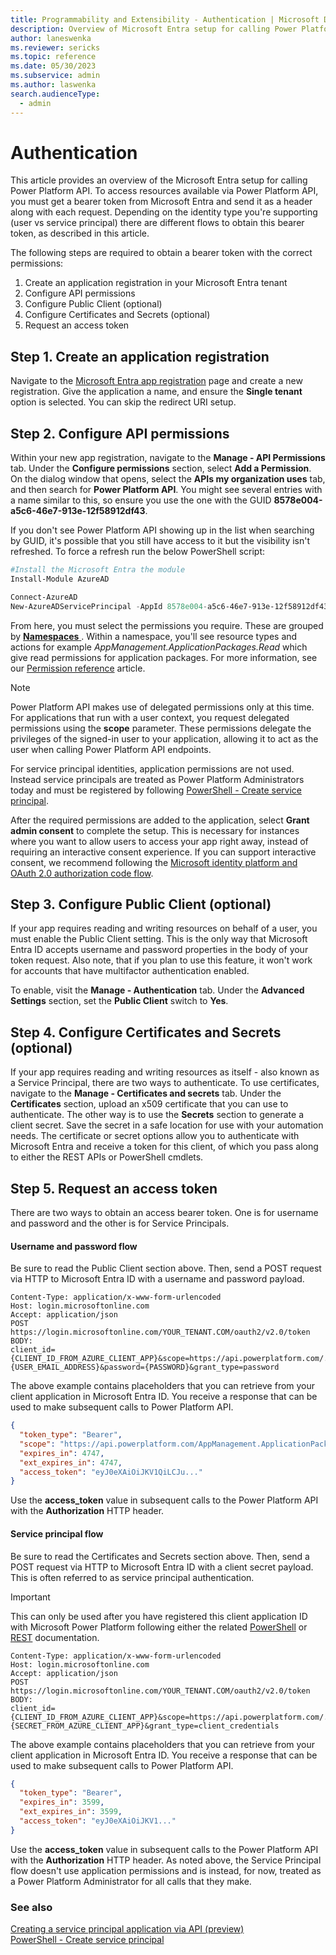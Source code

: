 ```yaml
---
title: Programmability and Extensibility - Authentication | Microsoft Docs
description: Overview of Microsoft Entra setup for calling Power Platform API and other platform programmability tools
author: laneswenka
ms.reviewer: sericks
ms.topic: reference
ms.date: 05/30/2023
ms.subservice: admin
ms.author: laswenka
search.audienceType: 
  - admin
---
```


# Authentication
This article provides an overview of the Microsoft Entra setup for calling Power Platform API.  To access resources available via Power Platform API, you must get a bearer token from Microsoft Entra and send it as a header along with each request.  Depending on the identity type you're supporting (user vs service principal) there are different flows to obtain this bearer token, as described in this article.

The following steps are required to obtain a bearer token with the correct permissions:
1. Create an application registration in your Microsoft Entra tenant
2. Configure API permissions
3. Configure Public Client (optional)
4. Configure Certificates and Secrets (optional)
5. Request an access token 

## Step 1. Create an application registration
Navigate to the [Microsoft Entra app registration](https://go.microsoft.com/fwlink/?linkid=2083908) page and create a new registration.  Give the application a name, and ensure the **Single tenant** option is selected.  You can skip the redirect URI setup.

## Step 2. Configure API permissions
Within your new app registration, navigate to the **Manage - API Permissions** tab.  Under the **Configure permissions** section, select **Add a Permission**.  On the dialog window that opens, select the **APIs my organization uses** tab, and then search for **Power Platform API**.  You might see several entries with a name similar to this, so ensure you use the one with the GUID **8578e004-a5c6-46e7-913e-12f58912df43**.  

If you don't see Power Platform API showing up in the list when searching by GUID, it's possible that you still have access to it but the visibility isn't refreshed. To force a refresh run the below PowerShell script:
```powershell
#Install the Microsoft Entra the module
Install-Module AzureAD

Connect-AzureAD
New-AzureADServicePrincipal -AppId 8578e004-a5c6-46e7-913e-12f58912df43 -DisplayName "Power Platform API"
```

From here, you must select the permissions you require. These are grouped by [**Namespaces** ](/rest/api/power-platform).  Within a namespace, you'll see resource types and actions for example *AppManagement.ApplicationPackages.Read* which give read permissions for application packages.  For more information, see our [Permission reference](programmability-permission-reference.md) article.

> [!NOTE]
> Power Platform API makes use of delegated permissions only at this time.  For applications that run with a user context, you request delegated permissions using the **scope** parameter.  These permissions delegate the privileges of the signed-in user to your application, allowing it to act as the user when calling Power Platform API endpoints.
>
>For service principal identities, application permissions are not used.  Instead service principals are treated as Power Platform Administrators today and must be registered by following [PowerShell - Create service principal](powershell-create-service-principal.md).  

After the required permissions are added to the application, select **Grant admin consent** to complete the setup.  This is necessary for instances where you want to allow users to access your app right away, instead of requiring an interactive consent experience.  If you can support interactive consent, we recommend following the [Microsoft identity platform and OAuth 2.0 authorization code flow](/azure/active-directory/develop/v2-oauth2-auth-code-flow).

## Step 3. Configure Public Client (optional)
If your app requires reading and writing resources on behalf of a user, you must enable the Public Client setting. This is the only way that Microsoft Entra ID accepts username and password properties in the body of your token request.  Also note, that if you plan to use this feature, it won't work for accounts that have multifactor authentication enabled.  

To enable, visit the **Manage - Authentication** tab.  Under the **Advanced Settings** section, set the **Public Client** switch to **Yes**. 

## Step 4. Configure Certificates and Secrets (optional)
If your app requires reading and writing resources as itself - also known as a Service Principal, there are two ways to authenticate.   To use certificates, navigate to the **Manage - Certificates and secrets** tab.  Under the **Certificates** section, upload an x509 certificate that you can use to authenticate.  The other way is to use the **Secrets** section to generate a client secret.  Save the secret in a safe location for use with your automation needs.  The certificate or secret options allow you to authenticate with Microsoft Entra and receive a token for this client, of which you pass along to either the REST APIs or PowerShell cmdlets.  

## Step 5. Request an access token
There are two ways to obtain an access bearer token.  One is for username and password and the other is for Service Principals.  

#### Username and password flow
Be sure to read the Public Client section above.  Then, send a POST request via HTTP to Microsoft Entra ID with a username and password payload.

```HTTP
Content-Type: application/x-www-form-urlencoded
Host: login.microsoftonline.com
Accept: application/json
POST https://login.microsoftonline.com/YOUR_TENANT.COM/oauth2/v2.0/token
BODY:
client_id={CLIENT_ID_FROM_AZURE_CLIENT_APP}&scope=https://api.powerplatform.com/.default&username={USER_EMAIL_ADDRESS}&password={PASSWORD}&grant_type=password
```
The above example contains placeholders that you can retrieve from your client application in Microsoft Entra ID.  You receive a response that can be used to make subsequent calls to Power Platform API.

```JSON
{
  "token_type": "Bearer",
  "scope": "https://api.powerplatform.com/AppManagement.ApplicationPackages.Install https://api.powerplatform.com/AppManagement.ApplicationPackages.Read https://api.powerplatform.com/.default",
  "expires_in": 4747,
  "ext_expires_in": 4747,
  "access_token": "eyJ0eXAiOiJKV1QiLCJu..."
}
```

Use the **access_token** value in subsequent calls to the Power Platform API with the **Authorization** HTTP header.

#### Service principal flow
Be sure to read the Certificates and Secrets section above. Then, send a POST request via HTTP to Microsoft Entra ID with a client secret payload. This is often referred to as service principal authentication. 

> [!Important]
> This can only be used after you have registered this client application ID with Microsoft Power Platform following either the related [PowerShell](./powershell-create-service-principal.md) or [REST](./powerplatform-api-create-service-principal.md) documentation. 

```HTTP
Content-Type: application/x-www-form-urlencoded
Host: login.microsoftonline.com
Accept: application/json
POST https://login.microsoftonline.com/YOUR_TENANT.COM/oauth2/v2.0/token
BODY:
client_id={CLIENT_ID_FROM_AZURE_CLIENT_APP}&scope=https://api.powerplatform.com/.default&client_secret={SECRET_FROM_AZURE_CLIENT_APP}&grant_type=client_credentials
```
The above example contains placeholders that you can retrieve from your client application in Microsoft Entra ID.  You receive a response that can be used to make subsequent calls to Power Platform API.

```JSON
{
  "token_type": "Bearer",
  "expires_in": 3599,
  "ext_expires_in": 3599,
  "access_token": "eyJ0eXAiOiJKV1..."
}
```

Use the **access_token** value in subsequent calls to the Power Platform API with the **Authorization** HTTP header.  As noted above, the Service Principal flow doesn't use application permissions and is instead, for now, treated as a Power Platform Administrator for all calls that they make.

### See also
[Creating a service principal application via API (preview)](powerplatform-api-create-service-principal.md)<br/>
[PowerShell - Create service principal](powershell-create-service-principal.md)
